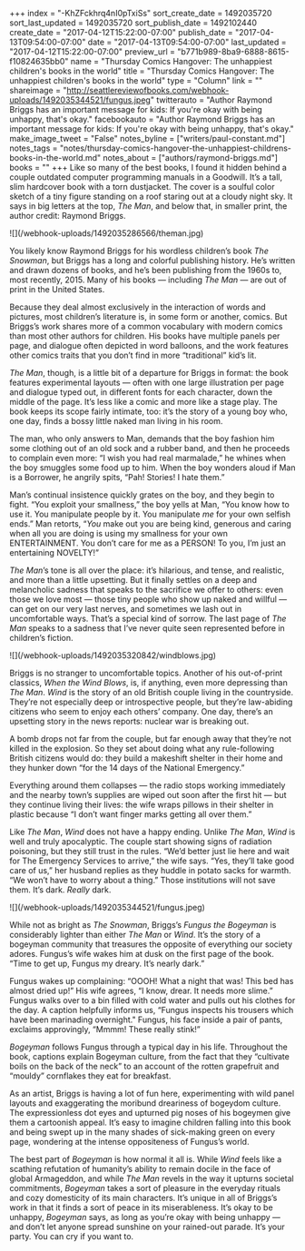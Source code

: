 +++
index = "-KhZFckhrq4nI0pTxiSs"
sort_create_date = 1492035720
sort_last_updated = 1492035720
sort_publish_date = 1492102440
create_date = "2017-04-12T15:22:00-07:00"
publish_date = "2017-04-13T09:54:00-07:00"
date = "2017-04-13T09:54:00-07:00"
last_updated = "2017-04-12T15:22:00-07:00"
preview_url = "b771b989-8ba9-6888-8615-f10824635bb0"
name = "Thursday Comics Hangover: The unhappiest children's books in the world"
title = "Thursday Comics Hangover: The unhappiest children's books in the world"
type = "Column"
link = ""
shareimage = "http://seattlereviewofbooks.com/webhook-uploads/1492035344521/fungus.jpeg"
twitterauto = "Author Raymond Briggs has an important message for kids: If you're okay with being unhappy, that's okay."
facebookauto = "Author Raymond Briggs has an important message for kids: If you're okay with being unhappy, that's okay."
make_image_tweet = "False"
notes_byline = ["writers/paul-constant.md"]
notes_tags = "notes/thursday-comics-hangover-the-unhappiest-childrens-books-in-the-world.md"
notes_about = ["authors/raymond-briggs.md"]
books = ""
+++
Like so many of the best books, I found it hidden behind a couple outdated computer programming manuals in a Goodwill. It’s a tall, slim hardcover book with a torn dustjacket. The cover is a soulful color sketch of a tiny figure standing on a roof staring out at a cloudy night sky. It says in big letters at the top, *The Man*, and below that, in smaller print, the author credit: Raymond Briggs.

<p class="image-left">![](/webhook-uploads/1492035286566/theman.jpg)</p>

You likely know Raymond Briggs for his wordless children’s book *The Snowman*, but Briggs has a long and colorful publishing history. He’s written and drawn dozens of books, and he’s been publishing from the 1960s to, most recently, 2015. Many of his books — including *The Man* — are out of print in the United States.

Because they deal almost exclusively in the interaction of words and pictures, most children’s literature is, in some form or another, comics. But Briggs’s work shares more of a common vocabulary with modern comics than most other authors for children. His books have multiple panels per page, and dialogue often depicted in word balloons, and the work features other comics traits that you don’t find in more “traditional” kid’s lit.

*The Man*, though, is a little bit of a departure for Briggs in format: the book features experimental layouts — often with one large illustration per page and dialogue typed out, in different fonts for each character, down the middle of the page. It’s less like a comic and more like a stage play. The book keeps its scope fairly intimate, too: it’s the story of a young boy who, one day, finds a bossy little naked man living in his room. 

The man, who only answers to Man, demands that the boy fashion him some clothing out of an old sock and a rubber band, and then he proceeds to complain even more: “I wish you had real marmalade,” he whines when the boy smuggles some food up to him. When the boy wonders aloud if Man is a Borrower, he angrily spits, “Pah! Stories! I hate them.” 

Man’s continual insistence quickly grates on the boy, and they begin to fight. “You exploit your smallness,” the boy yells at Man, “You know how to use it. You manipulate people by it. You manipulate *me* for your own selfish ends.” Man retorts, “*You* make out you are being kind, generous and caring when all you are doing is using my smallness for your own ENTERTAINMENT. You don’t care for me as a PERSON! To you, I’m just an entertaining NOVELTY!”

*The Man*’s tone is all over the place: it’s hilarious, and tense, and realistic, and more than a little upsetting. But it finally settles on a deep and melancholic sadness that speaks to the sacrifice we offer to others: even those we love most — those tiny people who show up naked and willful — can get on our very last nerves, and sometimes we lash out in uncomfortable ways. That’s a special kind of sorrow. The last page of *The Man* speaks to a sadness that I’ve never quite seen represented before in children’s fiction.

<p class="image-left">![](/webhook-uploads/1492035320842/windblows.jpg)</p>

Briggs is no stranger to uncomfortable topics. Another of his out-of-print classics, *When the Wind Blows*, is, if anything, even more depressing than *The Man*. *Wind* is the story of an old British couple living in the countryside. They’re not especially deep or introspective people, but they’re law-abiding citizens who seem to enjoy each others’ company. One day, there’s an upsetting story in the news reports: nuclear war is breaking out.

A bomb drops not far from the couple, but far enough away that they’re not killed in the explosion. So they set about doing what any rule-following British citizens would do: they build a makeshift shelter in their home and they hunker down “for the 14 days of the National Emergency.” 

Everything around them collapses — the radio stops working immediately and the nearby town’s supplies are wiped out soon after the first hit — but they continue living their lives: the wife wraps pillows in their shelter in plastic because “I don’t want finger marks getting all over them.”

Like *The Man*, *Wind* does not have a happy ending. Unlike *The Man*, *Wind* is well and truly apocalyptic. The couple start showing signs of radiation poisoning, but they still trust in the rules. “We’d better just lie here and wait for The Emergency Services to arrive,” the wife says. “Yes, they’ll take good care of us,” her husband replies as they huddle in potato sacks for warmth. “We won’t have to worry about a thing.” Those institutions will not save them. It’s dark. *Really* dark.

<p class="image-left">![](/webhook-uploads/1492035344521/fungus.jpeg)</p>

While not as bright as *The Snowman*, Briggs’s *Fungus the Bogeyman* is considerably lighter than either *The Man* or *Wind*. It’s the story of a bogeyman community that treasures the opposite of everything our society adores. Fungus’s wife wakes him at dusk on the first page of the book. “Time to get up, Fungus my dreary. It’s nearly dark.” 

Fungus wakes up complaining: “OOOH! What a night that was! This bed has almost dried up!” His wife agrees, “I know, drear. It needs more slime.” Fungus walks over to a bin filled with cold water and pulls out his clothes for the day. A caption helpfully informs us, “Fungus inspects his trousers which have been marinading overnight." Fungus, his face inside a pair of pants, exclaims approvingly, “Mmmm! These really stink!”

*Bogeyman* follows Fungus through a typical day in his life. Throughout the book, captions explain Bogeyman culture, from the fact that they “cultivate boils on the back of the neck” to an account of the rotten grapefruit and “mouldy” cornflakes they eat for breakfast. 

As an artist, Briggs is having a lot of fun here, experimenting with wild panel layouts and exaggerating the moribund dreariness of bogeydom culture. The expressionless dot eyes and upturned pig noses of his bogeymen give them a cartoonish appeal. It’s easy to imagine children falling into this book and being swept up in the many shades of sick-making green on every page, wondering at the intense oppositeness of Fungus’s world.

The best part of *Bogeyman* is how normal it all is. While *Wind* feels like a scathing refutation of humanity’s ability to remain docile in the face of global Armageddon, and while *The Man* revels in the way it upturns societal commitments, *Bogeyman* takes a sort of pleasure in the everyday rituals and cozy domesticity of its main characters. It’s unique in all of Briggs’s work in that it finds a sort of peace in its miserableness. It’s okay to be unhappy, *Bogeyman* says, as long as you’re okay with being unhappy — and don’t let anyone spread sunshine on your rained-out parade. It’s your party. You can cry if you want to.
